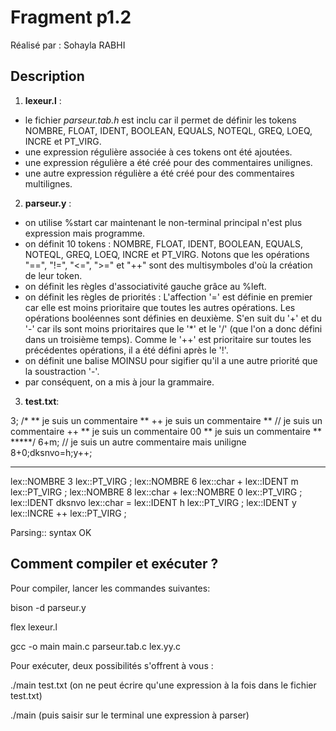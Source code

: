 # Fragment p1.2

Réalisé par : Sohayla RABHI

## Description 

1. **lexeur.l** : 
- le fichier *parseur.tab.h* est inclu car il permet de définir les tokens NOMBRE, FLOAT, IDENT, BOOLEAN, EQUALS, NOTEQL, GREQ, LOEQ, INCRE et PT_VIRG. 
- une expression régulière associée à ces tokens ont été ajoutées.
- une expression régulière a été créé pour des commentaires unilignes.
- une autre expression régulière a été créé pour des commentaires multilignes.


2. **parseur.y** :
- on utilise %start car maintenant le non-terminal principal n'est plus expression mais programme.
- on définit 10 tokens : NOMBRE, FLOAT, IDENT, BOOLEAN, EQUALS, NOTEQL, GREQ, LOEQ, INCRE et PT_VIRG. Notons que les opérations "==", "!=", "<=", ">=" et "++" sont des multisymboles d'où la création de leur token.
- on définit les règles d'associativité gauche grâce au %left.
- on définit les règles de priorités : L'affection '=' est définie en premier car elle est moins prioritaire que toutes les autres opérations. Les opérations booléennes sont définies en deuxième. S'en suit du '+' et du '-' car ils sont moins prioritaires que le '*' et le '/' (que l'on a donc défini dans un troisième temps). Comme le '++' est prioritaire sur toutes les précédentes opérations, il a été défini après le '!'.
- on définit une balise MOINSU pour sigifier qu'il a une autre priorité que la soustraction '-'.
- par conséquent, on a mis à jour la grammaire.


3. **test.txt**:

3;
/* 
 ** je suis un commentaire **
 ++ je suis un commentaire **
 // je suis un commentaire ++
 ** je suis un commentaire 00
 ** je suis un commentaire **
 *****/
 6+m; // je suis un autre commentaire mais uniligne
 8+0;dksnvo=h;y++;

***

lex::NOMBRE 3
lex::PT_VIRG ;
lex::NOMBRE 6
lex::char +
lex::IDENT m
lex::PT_VIRG ;
lex::NOMBRE 8
lex::char +
lex::NOMBRE 0
lex::PT_VIRG ;
lex::IDENT dksnvo
lex::char =
lex::IDENT h
lex::PT_VIRG ;
lex::IDENT y
lex::INCRE ++
lex::PT_VIRG ;

Parsing:: syntax OK


## Comment compiler et exécuter ?

Pour compiler, lancer les commandes suivantes:

bison -d parseur.y

flex lexeur.l

gcc -o main main.c parseur.tab.c lex.yy.c

Pour exécuter, deux possibilités s'offrent à vous :

./main test.txt
(on ne peut écrire qu'une expression à la fois dans le fichier test.txt)

./main
(puis saisir sur le terminal une expression à parser)



